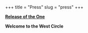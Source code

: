 +++
title = "Press"
slug = "press"
+++

[**Release of the One**](https://ferraristorage1.file.core.windows.net/media/summon-7-19-2023-0.pdf?sv=2022-11-02&ss=bqtf&srt=sco&sp=rwdlacuptfxy&se=2023-07-19T11:41:45Z&sig=uhqOOs2%2BX6WqMRFq2A4lPf2ahIJoy1b2hmwaqszQhbg%3D&_=1689738415561)  
  
**Welcome to the West Circle**